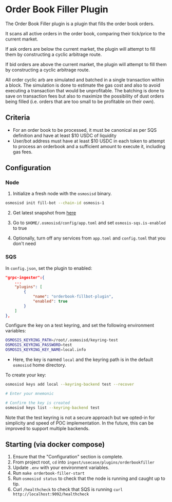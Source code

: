 # Order Book Filler Plugin

The Order Book Filler plugin is a plugin that fills the order book orders.

It scans all active orders in the order book, comparing their tick/price to the current market.

If ask orders are below the current market, the plugin will attempt to fill them by constructing
a cyclic arbitrage route.

If bid orders are above the current market, the plugin will attempt to fill them by constructing
a cyclic arbitrage route.

All order cyclic arb are simulated and batched in a single transaction within a block.
The simulation is done to estimate the gas cost and also to avoid executing a transaction that
would be unprofitable. The batching is done to save on transaction fees but also to maximize the
possibility of dust orders being filled (i.e. orders that are too small to be profitable on their own).

## Criteria

- For an order book to be processed, it must be canonical as per SQS definition and have at least $10 USDC of liquidity
- User/bot address must have at least $10 USDC in each token to attempt to process an orderbook and a sufficient
amount to execute it, including gas fees.

## Configuration

### Node

1. Initialize a fresh node with the `osmosisd` binary.
```bash
osmosisd init fill-bot --chain-id osmosis-1
```

2. Get latest snapshot from [here](https://snapshots.osmosis.zone/index.html)

3. Go to `$HOME/.osmosisd/config/app.toml` and set `osmosis-sqs.is-enabled` to true

4. Optionally, turn off any services from `app.toml` and `config.toml` that you don't need

### SQS

In `config.json`, set the plugin to enabled:

```json
"grpc-ingester":{
    ...
    "plugins": [
        {
            "name": "orderbook-fillbot-plugin",
            "enabled": true
        }
    ]
},
```

Configure the key on a test keyring, and set the following environment variables:
```bash
OSMOSIS_KEYRING_PATH=/root/.osmosisd/keyring-test
OSMOSIS_KEYRING_PASSWORD=test
OSMOSIS_KEYRING_KEY_NAME=local.info
```
- Here, the key is named `local` and the keyring path is in the default `osmosisd` home directory.

To create your key:
```bash
osmosisd keys add local --keyring-backend test --recover

# Enter your mnemonic

# Confirm the key is created
osmosisd keys list --keyring-backend test
```

Note that the test keyring is not a secure approach but we opted-in for simplicity and speed
of POC implementation. In the future, this can be improved to support multiple backends.

## Starting (via docker compose)

1. Ensure that the "Configuration" section is complete.
2. From project root, `cd` into `ingest/usecase/plugins/orderbookfiller`
3. Update `.env` with your environment variables.
4. Run `make orderbook-filler-start`
5. Run `osmosisd status` to check that the node is running and caught up to tip.
6. Curl `/healthcheck` to check that SQS is running `curl http://localhost:9092/healthcheck`
